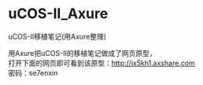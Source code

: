 # uCOS-II_Axure
uCOS-II移植笔记(用Axure整理)

用Axure把uCOS-II的移植笔记做成了网页原型，  
打开下面的网页即可看到该原型：http://ix5kh1.axshare.com  
密码：se7enxin
